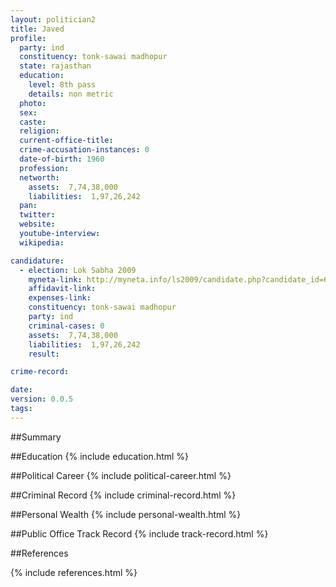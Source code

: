 ```yaml
---
layout: politician2
title: Javed
profile: 
  party: ind
  constituency: tonk-sawai madhopur
  state: rajasthan
  education: 
    level: 8th pass
    details: non metric
  photo: 
  sex: 
  caste: 
  religion: 
  current-office-title: 
  crime-accusation-instances: 0
  date-of-birth: 1960
  profession: 
  networth: 
    assets:  7,74,38,000
    liabilities:  1,97,26,242
  pan: 
  twitter: 
  website: 
  youtube-interview: 
  wikipedia: 

candidature: 
  - election: Lok Sabha 2009
    myneta-link: http://myneta.info/ls2009/candidate.php?candidate_id=6281
    affidavit-link: 
    expenses-link: 
    constituency: tonk-sawai madhopur 
    party: ind
    criminal-cases: 0
    assets:  7,74,38,000
    liabilities:  1,97,26,242
    result:  

crime-record: 

date: 
version: 0.0.5
tags: 
---
```

##Summary


##Education
{% include education.html %}


##Political Career
{% include political-career.html %}


##Criminal Record
{% include criminal-record.html %}


##Personal Wealth
{% include personal-wealth.html %}


##Public Office Track Record
{% include track-record.html %}


##References


{% include references.html %}